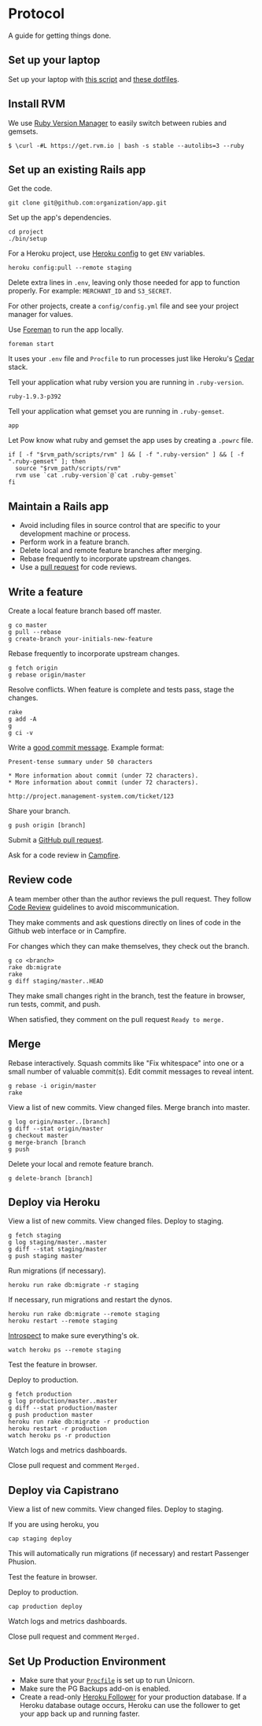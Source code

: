 Protocol
========

A guide for getting things done.

Set up your laptop
-------------

Set up your laptop with [this script](https://github.com/thoughtbot/laptop)
and [these dotfiles](https://github.com/thoughtbot/dotfiles).

Install RVM
-------------

We use [Ruby Version Manager](http://rvm.io) to easily switch between rubies and gemsets.

    $ \curl -#L https://get.rvm.io | bash -s stable --autolibs=3 --ruby

Set up an existing Rails app
----------------

Get the code.

    git clone git@github.com:organization/app.git

Set up the app's dependencies.

    cd project
    ./bin/setup

For a Heroku project, use [Heroku config](https://github.com/ddollar/heroku-config) to get `ENV`
variables.

    heroku config:pull --remote staging

Delete extra lines in `.env`, leaving only those needed for app to function
properly. For example: `MERCHANT_ID` and `S3_SECRET`.

For other projects, create a `config/config.yml` file and see your project manager for values.

Use [Foreman](http://goo.gl/oy4uw) to run the app locally.

    foreman start

It uses your `.env` file and `Procfile` to run processes just like Heroku's
[Cedar](https://devcenter.heroku.com/articles/cedar/) stack.


Tell your application what ruby version you are running in `.ruby-version`.

    ruby-1.9.3-p392

Tell your application what gemset you are running in `.ruby-gemset`.

    app

Let Pow know what ruby and gemset the app uses by creating a `.powrc` file.

    if [ -f "$rvm_path/scripts/rvm" ] && [ -f ".ruby-version" ] && [ -f ".ruby-gemset" ]; then
      source "$rvm_path/scripts/rvm"
      rvm use `cat .ruby-version`@`cat .ruby-gemset`
    fi


Maintain a Rails app
--------------------

* Avoid including files in source control that are specific to your
  development machine or process.
* Perform work in a feature branch.
* Delete local and remote feature branches after merging.
* Rebase frequently to incorporate upstream changes.
* Use a [pull request](http://goo.gl/Kmdee) for code reviews.

Write a feature
---------------

Create a local feature branch based off master.

    g co master
    g pull --rebase
    g create-branch your-initials-new-feature

Rebase frequently to incorporate upstream changes.

    g fetch origin
    g rebase origin/master

Resolve conflicts. When feature is complete and tests pass, stage the changes.

    rake
    g add -A
    g
    g ci -v

Write a [good commit message](http://goo.gl/w11us). Example format:

    Present-tense summary under 50 characters

    * More information about commit (under 72 characters).
    * More information about commit (under 72 characters).

    http://project.management-system.com/ticket/123

Share your branch.

    g push origin [branch]

Submit a [GitHub pull request](http://goo.gl/Kmdee).

Ask for a code review in [Campfire](http://tgfi.campfirenow.com).

Review code
-----------

A team member other than the author reviews the pull request. They follow
[Code Review](../code-review) guidelines to avoid
miscommunication.

They make comments and ask questions directly on lines of code in the Github
web interface or in Campfire.

For changes which they can make themselves, they check out the branch.

    g co <branch>
    rake db:migrate
    rake
    g diff staging/master..HEAD

They make small changes right in the branch, test the feature in browser,
run tests, commit, and push.

When satisfied, they comment on the pull request `Ready to merge.`

Merge
-----

Rebase interactively. Squash commits like "Fix whitespace" into one or a
small number of valuable commit(s). Edit commit messages to reveal intent.

    g rebase -i origin/master
    rake

View a list of new commits. View changed files. Merge branch into master.

    g log origin/master..[branch]
    g diff --stat origin/master
    g checkout master
    g merge-branch [branch
    g push

Delete your local and remote feature branch.

    g delete-branch [branch]

Deploy via Heroku
------

View a list of new commits. View changed files. Deploy to staging.

    g fetch staging
    g log staging/master..master
    g diff --stat staging/master
    g push staging master

Run migrations (if necessary).

    heroku run rake db:migrate -r staging

If necessary, run migrations and restart the dynos.

    heroku run rake db:migrate --remote staging
    heroku restart --remote staging

[Introspect](http://goo.gl/tTgVF) to make sure everything's ok.

    watch heroku ps --remote staging

Test the feature in browser.

Deploy to production.

    g fetch production
    g log production/master..master
    g diff --stat production/master
    g push production master
    heroku run rake db:migrate -r production
    heroku restart -r production
    watch heroku ps -r production

Watch logs and metrics dashboards.

Close pull request and comment `Merged.`

Deploy via Capistrano
------

View a list of new commits. View changed files. Deploy to staging.

If you are using heroku, you

    cap staging deploy

This will automatically run migrations (if necessary) and restart Passenger Phusion.

Test the feature in browser.

Deploy to production.

    cap production deploy

Watch logs and metrics dashboards.

Close pull request and comment `Merged.`

Set Up Production Environment
-----------------------------

* Make sure that your
  [`Procfile`](https://devcenter.heroku.com/articles/procfile)
  is set up to run Unicorn.
* Make sure the PG Backups add-on is enabled.
* Create a read-only [Heroku Follower](http://goo.gl/xWDMx) for your
  production database. If a Heroku database outage occurs, Heroku can use the
  follower to get your app back up and running faster.
